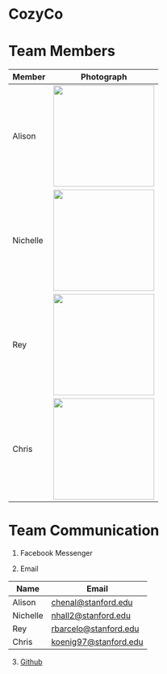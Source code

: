 # CozyCo

# Team Members

Member | Photograph
-------|-----------
Alison | <img src="https://github.com/StanfordCS194/Team-5/blob/master/team-photos/alison.jpg" width="200">
Nichelle | <img src="https://github.com/StanfordCS194/Team-5/blob/master/team-photos/nichelle.jpg" width="200">
Rey | <img src="https://github.com/StanfordCS194/Team-5/blob/master/team-photos/rey.JPG" width="200">
Chris | <img src="https://github.com/StanfordCS194/Team-5/blob/master/team-photos/chris.jpg" width="200">

# Team Communication

1. Facebook Messenger

2. Email 

Name | Email
-----|------
Alison | chenal@stanford.edu
Nichelle | nhall2@stanford.edu
Rey | rbarcelo@stanford.edu
Chris | koenig97@stanford.edu

3. [Github](https://github.com/StanfordCS194/Team-5)
